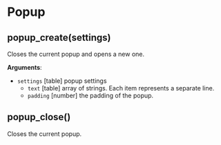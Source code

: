# Popup

## popup_create(settings)

Closes the current popup and opens a new one.

**Arguments**:
* `settings` [table] popup settings
  * `text` [table] array of strings. Each item represents a separate line.
  * `padding` [number] the padding of the popup.

## popup_close()

Closes the current popup.

